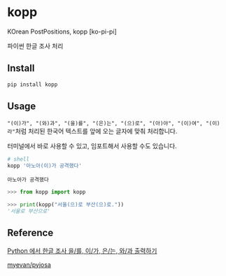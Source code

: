 # kopp

KOrean PostPositions, kopp [ko-pi-pi]

파이썬 한글 조사 처리

## Install

```bash
pip install kopp
```

## Usage

`"(이)가", "(와)과", "(을)를", "(은)는", "(으)로", "(아)야", "(이)여", "(이)라"`처럼 처리된 한국어 텍스트를
앞에 오는 글자에 맞춰 처리합니다.

터미널에서 바로 사용할 수 있고, 임포트해서 사용할 수도 있습니다.

```bash
# shell
kopp '아노아(이)가 공격했다'
```
```
아노아가 공격했다
```

```python
>>> from kopp import kopp

>>> print(kopp("서울(으)로 부산(으)로."))
'서울로 부산으로'
```

## Reference

[Python 에서 한글 조사 을/를, 이/가, 은/는, 와/과 출력하기](http://dr-roach.com/blog/korean-postposition/)

[myevan/pyjosa](https://github.com/myevan/pyjosa)
